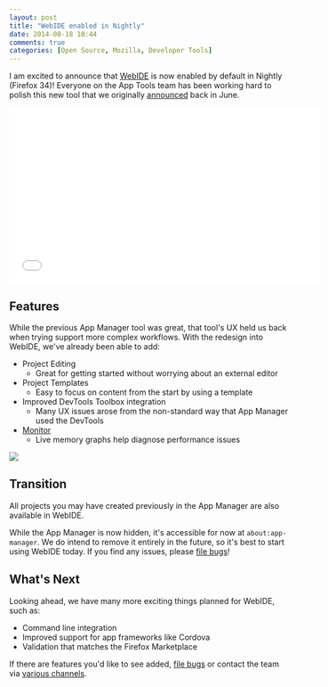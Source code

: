 ```yaml
---
layout: post
title: "WebIDE enabled in Nightly"
date: 2014-08-18 10:44
comments: true
categories: [Open Source, Mozilla, Developer Tools]
---
```


I am excited to announce that [WebIDE][1] is now enabled by default in Nightly
(Firefox 34)!  Everyone on the App Tools team has been working hard to polish
this new tool that we originally [announced][2] back in June.

<iframe src="//www.youtube-nocookie.com/embed/n8c34wk4OnY?rel=0" allowfullscreen="" frameborder="0" height="315" width="560"></iframe>

## Features

While the previous App Manager tool was great, that tool's UX held us
back when trying support more complex workflows.  With the redesign into WebIDE,
we've already been able to add:

* Project Editing
  * Great for getting started without worrying about an external editor
* Project Templates
  * Easy to focus on content from the start by using a template
* Improved DevTools Toolbox integration
  * Many UX issues arose from the non-standard way that App Manager used the
    DevTools
* [Monitor][4]
  * Live memory graphs help diagnose performance issues

<img src="https://thefiletree.com/jan/shots/monitor/monitor.png"/>

## Transition

All projects you may have created previously in the App Manager are also
available in WebIDE.

While the App Manager is now hidden, it's accessible for now at
`about:app-manager`.  We do intend to remove it entirely in the future, so
it's best to start using WebIDE today.  If you find any issues, please [file bugs][3]!

## What's Next

Looking ahead, we have many more exciting things planned for WebIDE, such as:

* Command line integration
* Improved support for app frameworks like Cordova
* Validation that matches the Firefox Marketplace

If there are features you'd like to see added, [file bugs][3] or contact the
team via [various channels][5].

[1]: https://developer.mozilla.org/docs/Tools/WebIDE
[2]: https://hacks.mozilla.org/2014/06/webide-lands-in-nightly/
[3]: https://bugzilla.mozilla.org/enter_bug.cgi?product=Firefox&component=Developer%20Tools%3A%20WebIDE
[4]: https://developer.mozilla.org/docs/Tools/WebIDE/Monitor
[5]: https://wiki.mozilla.org/DevTools/GetInvolved#Communication
